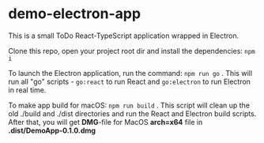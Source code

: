 # demo-electron-app

This is a small ToDo React-TypeScript application wrapped in Electron.

Clone this repo, open your project root dir and install the dependencies: `npm i`

To launch the Electron application, run the command: `npm run go` . This will run all "go" scripts - `go:react` to run React and `go:electron` to run Electron in real time.

To make app build for macOS: `npm run build` . This script will clean up the old ./build and ./dist directories and run the React and Electron build scripts. After that, you will get **DMG**-file for MacOS **arch=x64** file in **.dist/DemoApp-0.1.0.dmg**
